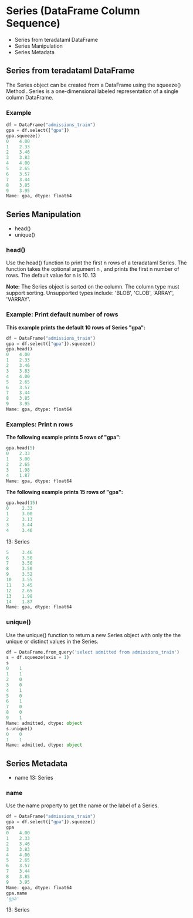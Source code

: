 # Series (DataFrame Column Sequence)

* Series from teradataml DataFrame
* Series Manipulation
* Series Metadata
## Series from teradataml DataFrame
The Series object can be created from a DataFrame using the  squeeze() Method .
Series is a one-dimensional labeled representation of a single column DataFrame.
### Example
```python
df = DataFrame("admissions_train")
gpa = df.select(["gpa"])
gpa.squeeze()
0    4.00
1    2.33
2    3.46
3    3.83
4    4.00
5    2.65
6    3.57
7    3.44
8    3.85
9    3.95
Name: gpa, dtype: float64
```
## Series Manipulation
* head()
* unique()
### head()
Use the head() function to print the first  n  rows of a teradataml Series.
The function takes the optional argument  n , and prints the first  n  number of rows. The default value for  n
is 10.
13

**Note:**
The Series object is sorted on the column. The column type must support sorting.
Unsupported types include: 'BLOB', 'CLOB', 'ARRAY', 'VARRAY'.
### Example: Print default number of rows
**This example prints the default 10 rows of Series "gpa":**
```python
df = DataFrame("admissions_train")
gpa = df.select(["gpa"]).squeeze()
gpa.head()
0    4.00
1    2.33
2    3.46
3    3.83
4    4.00
5    2.65
6    3.57
7    3.44
8    3.85
9    3.95
Name: gpa, dtype: float64
```
### Examples: Print n rows
**The following example prints 5 rows of "gpa":**
```python
gpa.head(5)
0    2.33
1    3.00
2    2.65
3    1.98
4    1.87
Name: gpa, dtype: float64
```
**The following example prints 15 rows of "gpa":**
```python
gpa.head(15)
0     2.33
1     3.00
2     3.13
3     3.44
4     3.46
```
13: Series

```python
5     3.46
6     3.50
7     3.50
8     3.50
9     3.52
10    3.55
11    3.45
12    2.65
13    1.98
14    1.87
Name: gpa, dtype: float64
```
### unique()
Use the unique() function to return a new Series object with only the the unique or distinct values in
the Series.
```python
df = DataFrame.from_query('select admitted from admissions_train')
s = df.squeeze(axis = 1)
s
0    1
1    1
2    0
3    0
4    1
5    0
6    1
7    0
8    0
9    1
Name: admitted, dtype: object
s.unique()
0    0
1    1
Name: admitted, dtype: object
```
## Series Metadata
* name
13: Series

### name
Use the name property to get the name or the label of a Series.
```python
df = DataFrame("admissions_train")
gpa = df.select(["gpa"]).squeeze()
gpa
0    4.00
1    2.33
2    3.46
3    3.83
4    4.00
5    2.65
6    3.57
7    3.44
8    3.85
9    3.95
Name: gpa, dtype: float64
gpa.name
'gpa'
```
13: Series